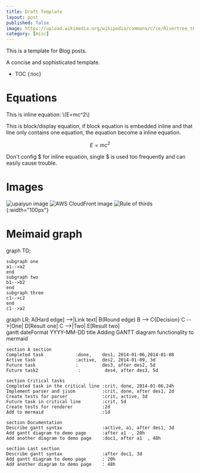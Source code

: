 ```yaml
---
title: Draft Template
layout: post
published: false 
image: https://upload.wikimedia.org/wikipedia/commons/c/ce/Rivertree_thirds_md.gif
category: [misc]
---
```


This is a template for Blog posts.

A concise and sophisticated template.

<!--more-->

<link rel="stylesheet" type="text/css" href="https://cdnjs.cloudflare.com/ajax/libs/mermaid/7.0.0/mermaid.min.css">

* TOC
{:toc}

# Equations

This is inline equation: \\(E=mc^2\\)

This is block/display equation, if block equation is embedded inline and that line only contains one equation, the equation become a inline equation.

$$E=mc^2$$

Don't config $ for inline equation, single $ is used too frequently and can easily cause trouble.

# Images

![upaiyun image](https://eastonlee.b0.upaiyun.com/alipay_donation.JPG!/fw/300)
![AWS CloudFront image](https://cdn.eastonlee.com/alipay_donation.JPG)
![Rule of thirds](https://upload.wikimedia.org/wikipedia/commons/c/ce/Rivertree_thirds_md.gif){:width="100px"}

# Meimaid graph

[](http://knsv.github.io/mermaid/live_editor/)

<div class="mermaid">
graph TD;

    subgraph one
    a1-->a2
    end
    subgraph two
    b1-->b2
    end
    subgraph three
    c1-->c2
    end
    c1-->a2
</div>
<div class="mermaid">
graph LR;
    A[Hard edge] -->|Link text| B(Round edge)
    B --> C{Decision}
    C -->|One| D[Result one]
    C -->|Two| E[Result two]
</div>
<div class="mermaid">
gantt
    dateFormat  YYYY-MM-DD
    title Adding GANTT diagram functionality to mermaid

    section A section
    Completed task            :done,    des1, 2014-01-06,2014-01-08
    Active task               :active,  des2, 2014-01-09, 3d
    Future task               :         des3, after des2, 5d
    Future task2               :         des4, after des3, 5d

    section Critical tasks
    Completed task in the critical line :crit, done, 2014-01-06,24h
    Implement parser and jison          :crit, done, after des1, 2d
    Create tests for parser             :crit, active, 3d
    Future task in critical line        :crit, 5d
    Create tests for renderer           :2d
    Add to mermaid                      :1d

    section Documentation
    Describe gantt syntax               :active, a1, after des1, 3d
    Add gantt diagram to demo page      :after a1  , 20h
    Add another diagram to demo page    :doc1, after a1  , 48h

    section Last section
    Describe gantt syntax               :after doc1, 3d
    Add gantt diagram to demo page      : 20h
    Add another diagram to demo page    : 48h
</div>

<script type="text/javascript" src="https://cdnjs.cloudflare.com/ajax/libs/mermaid/7.0.0/mermaid.min.js"></script>
<script type="text/javascript" src="https://cdn.mathjax.org/mathjax/latest/MathJax.js?config=TeX-AMS-MML_HTMLorMML"></script>